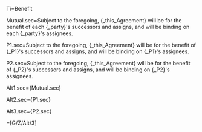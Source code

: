 Ti=Benefit

Mutual.sec=Subject to the foregoing, {_this_Agreement} will be for the benefit of each {_party}'s successors and assigns, and will be binding on each {_party}'s assignees.

P1.sec=Subject to the foregoing, {_this_Agreement} will be for the benefit of {_P1}'s successors and assigns, and will be binding on {_P1}'s assignees.

P2.sec=Subject to the foregoing, {_this_Agreement} will be for the benefit of {_P2}'s successors and assigns, and will be binding on {_P2}'s assignees.

Alt1.sec={Mutual.sec}

Alt2.sec={P1.sec}

Alt3.sec={P2.sec}

=[G/Z/Alt/3]